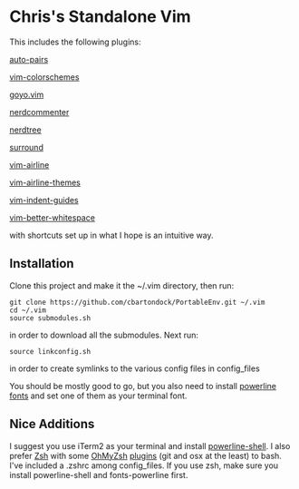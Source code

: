 # Chris's Standalone Vim 

This includes the following plugins: 

[auto-pairs](https://github.com/jiangmiao/auto-pairs)

[vim-colorschemes](https://github.com/flazz/vim-colorschemes)

[goyo.vim](https://github.com/junegunn/goyo.vim)

[nerdcommenter](https://github.com/scrooloose/nerdcommenter)

[nerdtree](https://github.com/scrooloose/nerdtree)

[surround](https://github.com/tpope/vim-surround)

[vim-airline](https://github.com/vim-airline/vim-airline)

[vim-airline-themes](https://github.com/vim-airline/vim-airline-themes)

[vim-indent-guides](https://github.com/nathanaelkane/vim-indent-guides)

[vim-better-whitespace](https://github.com/ntpeters/vim-better-whitespace)

with shortcuts set up in what I hope is an intuitive way.

## Installation
Clone this project and make it the ~/.vim directory, then run:
```
git clone https://github.com/cbartondock/PortableEnv.git ~/.vim
cd ~/.vim
source submodules.sh
```

in order to download all the submodules. Next run:

```
source linkconfig.sh
```

in order to create symlinks to the various config files in config\_files

You should be mostly good to go, but you also need to install [powerline fonts](https://github.com/powerline/fonts) and set one of them as your terminal font.

## Nice Additions
I suggest you use iTerm2 as your terminal and install [powerline-shell](https://github.com/b-ryan/powerline-shell). I also prefer [Zsh](https://github.com/robbyrussell/oh-my-zsh/wiki/Installing-ZSH) with some [OhMyZsh](https://ohmyz.sh/) [plugins](https://github.com/robbyrussell/oh-my-zsh/wiki/Plugins) (git and osx at the least) to bash. I've included a .zshrc among config_files. If you use zsh, make sure you install powerline-shell and fonts-powerline first.

